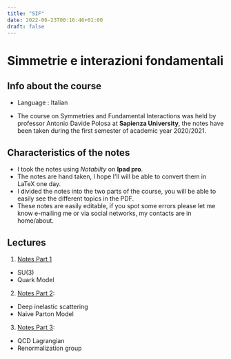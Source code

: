 ```yaml
---
title: "SIF"
date: 2022-06-23T00:16:46+01:00
draft: false
---
```



# Simmetrie e interazioni fondamentali

## Info about the course

* Language : Italian

* The course on Symmetries and Fundamental Interactions was held by professor Antonio Davide Polosa at **Sapienza University**, the notes have been taken during the first semester of academic year 2020/2021.

## Characteristics of the notes

- I took the notes using _Notabilty_ on **Ipad pro**.
- The notes are hand taken, I hope I'll will be able to convert them in LaTeX one day.
- I divided the notes into the two parts of the course, you will be able to easily see the different topics in the PDF.
- These notes are easily editable, if you spot some errors please let me know e-mailing me or via social networks, my contacts are in home/about.


## Lectures

1. [Notes Part 1](https://drive.google.com/file/d/1nx6F1bqSXTMP9R330ALh923gBGO6e9kf/view?usp=sharing)
  - SU(3)
  - Quark Model

2. [Notes Part 2](https://drive.google.com/file/d/13WBmEytQrpXF96BI9NnPTQqCkO37llad/view?usp=sharing):
  - Deep inelastic scattering
  - Naive Parton Model

3. [Notes Part 3](https://drive.google.com/file/d/1YHdTabFT7hv3ox73rqUcdnTge0TY4FKR/view?usp=sharing):
  - QCD Lagrangian
  - Renormalization group
